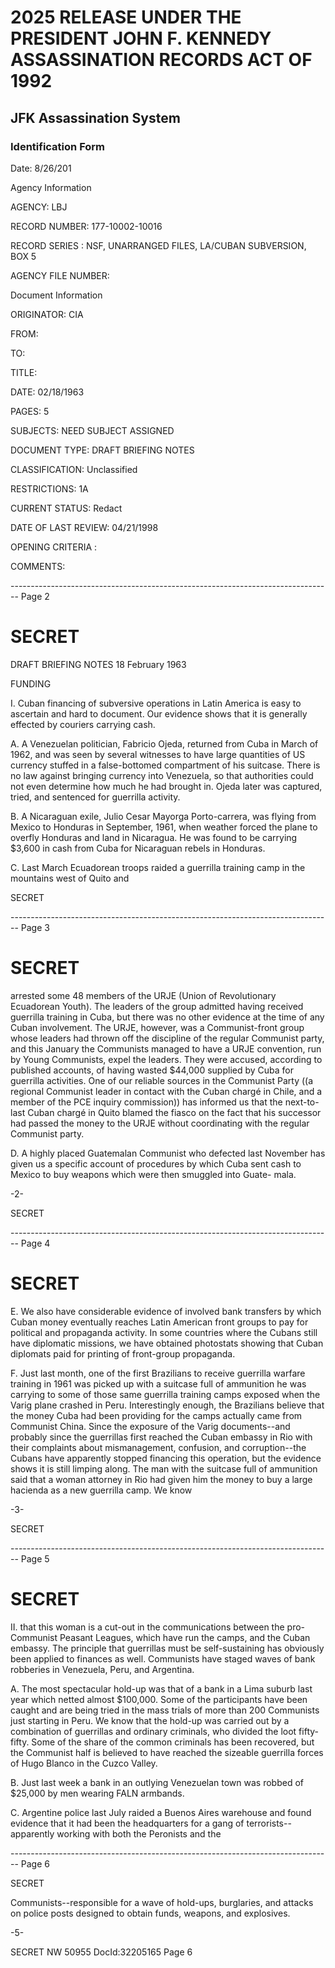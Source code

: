 # 2025 RELEASE UNDER THE PRESIDENT JOHN F. KENNEDY ASSASSINATION RECORDS ACT OF 1992
## JFK Assassination System
### Identification Form
Date: 8/26/201

Agency Information

AGENCY: LBJ

RECORD NUMBER: 177-10002-10016

RECORD SERIES : NSF, UNARRANGED FILES, LA/CUBAN SUBVERSION, BOX 5

AGENCY FILE NUMBER:

Document Information

ORIGINATOR: CIA

FROM:

TO:

TITLE:

DATE: 02/18/1963

PAGES: 5

SUBJECTS: NEED SUBJECT ASSIGNED

DOCUMENT TYPE: DRAFT BRIEFING NOTES

CLASSIFICATION: Unclassified

RESTRICTIONS: 1A

CURRENT STATUS: Redact

DATE OF LAST REVIEW: 04/21/1998

OPENING CRITERIA :

COMMENTS:


-------------------------------------------------------------------------------- Page 2

# SECRET

DRAFT BRIEFING NOTES 18 February 1963

FUNDING

I. Cuban financing of subversive operations in Latin America is easy to ascertain and hard to document. Our evidence shows that it is generally effected by couriers carrying cash.

A. A Venezuelan politician, Fabricio Ojeda, returned from Cuba in March of 1962, and was seen by several witnesses to have large quantities of US currency stuffed in a false-bottomed compartment of his suitcase. There is no law against bringing currency into Venezuela, so that authorities could not even determine how much he had brought in. Ojeda later was captured, tried, and sentenced for guerrilla activity.

B. A Nicaraguan exile, Julio Cesar Mayorga Porto-carrera, was flying from Mexico to Honduras in September, 1961, when weather forced the plane to overfly Honduras and land in Nicaragua. He was found to be carrying $3,600 in cash from Cuba for Nicaraguan rebels in Honduras.

C. Last March Ecuadorean troops raided a guerrilla training camp in the mountains west of Quito and

SECRET


-------------------------------------------------------------------------------- Page 3

# SECRET

arrested some 48 members of the URJE (Union of Revolutionary Ecuadorean Youth). The leaders of the group admitted having received guerrilla training in Cuba, but there was no other evidence at the time of any Cuban involvement. The URJE, however, was a Communist-front group whose leaders had thrown off the discipline of the regular Communist party, and this January the Communists managed to have a URJE convention, run by Young Communists, expel the leaders. They were accused, according to published accounts, of having wasted $44,000 supplied by Cuba for guerrilla activities. One of our reliable sources in the Communist Party ((a regional Communist leader in contact with the Cuban chargé in Chile, and a member of the PCE inquiry commission)) has informed us that the next-to-last Cuban chargé in Quito blamed the fiasco on the fact that his successor had passed the money to the URJE without coordinating with the regular Communist party.

D. A highly placed Guatemalan Communist who defected last November has given us a specific account of procedures by which Cuba sent cash to Mexico to buy weapons which were then smuggled into Guate- mala.

-2-

SECRET


-------------------------------------------------------------------------------- Page 4

# SECRET

E. We also have considerable evidence of involved bank transfers by which Cuban money eventually reaches Latin American front groups to pay for political and propaganda activity. In some countries where the Cubans still have diplomatic missions, we have obtained photostats showing that Cuban diplomats paid for printing of front-group propaganda.

F. Just last month, one of the first Brazilians to receive guerrilla warfare training in 1961 was picked up with a suitcase full of ammunition he was carrying to some of those same guerrilla training camps exposed when the Varig plane crashed in Peru. Interestingly enough, the Brazilians believe that the money Cuba had been providing for the camps actually came from Communist China. Since the exposure of the Varig documents--and probably since the guerrillas first reached the Cuban embassy in Rio with their complaints about mismanagement, confusion, and corruption--the Cubans have apparently stopped financing this operation, but the evidence shows it is still limping along. The man with the suitcase full of ammunition said that a woman attorney in Rio had given him the money to buy a large hacienda as a new guerrilla camp. We know

-3-

SECRET


-------------------------------------------------------------------------------- Page 5

# SECRET

II. that this woman is a cut-out in the communications between the pro-Communist Peasant Leagues, which have run the camps, and the Cuban embassy. The principle that guerrillas must be self-sustaining has obviously been applied to finances as well. Communists have staged waves of bank robberies in Venezuela, Peru, and Argentina.

A. The most spectacular hold-up was that of a bank in a Lima suburb last year which netted almost $100,000. Some of the participants have been caught and are being tried in the mass trials of more than 200 Communists just starting in Peru. We know that the hold-up was carried out by a combination of guerrillas and ordinary criminals, who divided the loot fifty-fifty. Some of the share of the common criminals has been recovered, but the Communist half is believed to have reached the sizeable guerrilla forces of Hugo Blanco in the Cuzco Valley.

B. Just last week a bank in an outlying Venezuelan town was robbed of $25,000 by men wearing FALN armbands.

C. Argentine police last July raided a Buenos Aires warehouse and found evidence that it had been the headquarters for a gang of terrorists--apparently working with both the Peronists and the


-------------------------------------------------------------------------------- Page 6

SECRET

Communists--responsible for a wave of hold-ups,
burglaries, and attacks on police posts designed
to obtain funds, weapons, and explosives.

-5-

SECRET
NW 50955 DocId:32205165 Page 6
